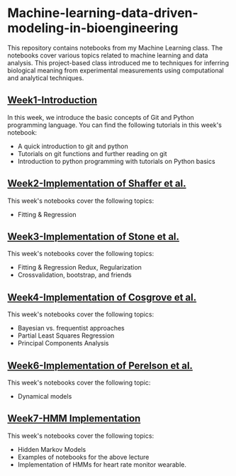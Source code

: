 # Machine-learning-data-driven-modeling-in-bioengineering

This repository contains notebooks from my Machine Learning class. The notebooks cover various topics related to machine learning and data analysis. This project-based class introduced me to techniques for inferring biological meaning from experimental measurements using computational and analytical techniques. 

## [Week1-Introduction](https://github.com/shreeshkarjagi/Machine-learning-data-driven-modeling-in-bioengineering/tree/main/lab-1-programming-and-git-primer-shreeshkarjagi)
In this week, we introduce the basic concepts of Git and Python programming language. You can find the following tutorials in this week's notebook:

- A quick introduction to git and python
- Tutorials on git functions and further reading on git
- Introduction to python programming with tutorials on Python basics

## [Week2-Implementation of Shaffer et al.](https://github.com/shreeshkarjagi/Machine-learning-data-driven-modeling-in-bioengineering/blob/main/lab-2-implementation-of-shaffer-et-al-shreeshkarjagi/Week2-Statistics.ipynb) 
This week's notebooks cover the following topics:

- Fitting & Regression

## [Week3-Implementation of Stone et al.](https://github.com/shreeshkarjagi/Machine-learning-data-driven-modeling-in-bioengineering/tree/main/lab-3-implementation-of-stone-et-al-shreeshkarjagi) 
This week's notebooks cover the following topics:

- Fitting & Regression Redux, Regularization
- Crossvalidation, bootstrap, and friends


## [Week4-Implementation of Cosgrove et al.](https://github.com/shreeshkarjagi/Machine-learning-data-driven-modeling-in-bioengineering/tree/main/lab-4-implementation-of-cosgrove-et-al-shreeshkarjagi) 
This week's notebooks cover the following topics:

 - Bayesian vs. frequentist approaches
 - Partial Least Squares Regression
 - Principal Components Analysis

## [Week6-Implementation of Perelson et al.](https://github.com/shreeshkarjagi/Machine-learning-data-driven-modeling-in-bioengineering/tree/main/lab-5-implementation-of-perelson-et-al-shreeshkarjagi) 
This week's notebooks cover the following topic:

 - Dynamical models

## [Week7-HMM Implementation](https://github.com/shreeshkarjagi/Machine-learning-data-driven-modeling-in-bioengineering/tree/main/lab-6-implementation-of-hmms-for-heart-rate-monitoring-shreeshkarjagi) 
This week's notebooks cover the following topics:

 - Hidden Markov Models
- Examples of notebooks for the above lecture
- Implementation of HMMs for heart rate monitor wearable.
